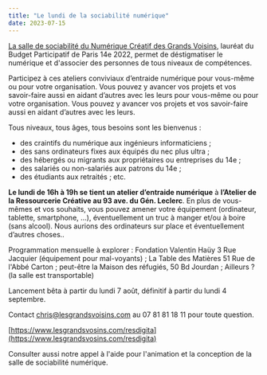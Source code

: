 ```yaml
---
title: "Le lundi de la sociabilité numérique"
date: 2023-07-15
---
```


[La salle de sociabilité du Numérique Créatif des Grands Voisins](https://www.lesgrandsvoisins.com/mission/resdigita/numerique-creatif/sociabilite-numerique), lauréat du Budget Participatif de Paris 14e 2022, permet de déstigmatiser le numérique et d'associer des personnes de tous niveaux de compétences.

Participez à ces ateliers conviviaux d’entraide numérique pour vous-même ou pour votre organisation. Vous pouvez y avancer vos projets et vos savoir-faire aussi en aidant d’autres avec les leurs pour vous-même ou pour votre organisation. Vous pouvez y avancer vos projets et vos savoir-faire aussi en aidant d’autres avec les leurs.

Tous niveaux, tous âges, tous besoins sont les bienvenus :

- des craintifs du numérique aux ingénieurs informaticiens ;
- des sans ordinateurs fixes aux équipés du nec plus ultra ;
- des hébergés ou migrants aux propriétaires ou entreprises du 14e ;
- des salariés ou non-salariés aux patrons du 14e ;
- des étudiants aux retraités ; etc.

**Le lundi de 16h à 19h se tient un atelier d’entraide numérique** à **l’Atelier de la Ressourcerie Créative au 93 ave. du Gén. Leclerc**. En plus de vous-mêmes et vos souhaits, vous pouvez amener votre équipement (ordinateur, tablette, smartphone, …), éventuellement un truc à manger et/ou à boire (sans alcool). Nous aurions des ordinateurs sur place et éventuellement d’autres choses..

Programmation mensuelle à explorer : Fondation Valentin Haüy 3 Rue Jacquier (équipement pour mal-voyants) ; La Table des Matières 51 Rue de l'Abbé Carton ; peut-être la Maison des réfugiés, 50 Bd Jourdan ; Ailleurs ? (la salle est transportable)

Lancement bêta à partir du lundi 7 août, définitif à partir du lundi 4 septembre.

Contact [chris@lesgrandsvoisins.com](mailto:chris@lesgrandsvoisins.com) au 07 81 81 18 11 pour toute question.

[https://www.lesgrandsvosins.com/resdigita](https://www.lesgrandsvosins.com/resdigita)

Consulter aussi notre appel à l'aide pour l'animation et la conception de la salle de sociabilité numérique.